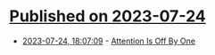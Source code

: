 # [Published on 2023-07-24](index.md)

* [2023-07-24, 18:07:09](https://lobste.rs/s/6gi03y/attention_is_off_by_one) - [Attention Is Off By One](https://www.evanmiller.org/attention-is-off-by-one.html)
